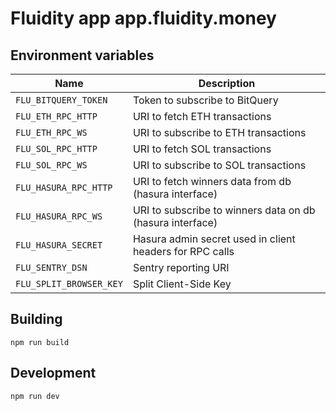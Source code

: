 # Fluidity app app.fluidity.money

## Environment variables

| Name                      | Description                                               |
| ------------------------- | --------------------------------------------------------- |
| `FLU_BITQUERY_TOKEN`      | Token to subscribe to BitQuery                            |
| `FLU_ETH_RPC_HTTP`        | URI to fetch ETH transactions                             |
| `FLU_ETH_RPC_WS`          | URI to subscribe to ETH transactions                      |
| `FLU_SOL_RPC_HTTP`        | URI to fetch SOL transactions                             |
| `FLU_SOL_RPC_WS`          | URI to subscribe to SOL transactions                      |
| `FLU_HASURA_RPC_HTTP`     | URI to fetch winners data from db (hasura interface)      |
| `FLU_HASURA_RPC_WS`       | URI to subscribe to winners data on db (hasura interface) |
| `FLU_HASURA_SECRET`       | Hasura admin secret used in client headers for RPC calls  |
| `FLU_SENTRY_DSN`          | Sentry reporting URI                                      |
| `FLU_SPLIT_BROWSER_KEY`   | Split Client-Side Key                                     |

## Building

    npm run build

## Development

    npm run dev
